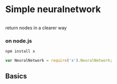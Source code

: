 # Simple neuralnetwork

```
```
return nodes in a clearer way

### on node.js

```sh
npm install x
```

```js
var NeuralNetwork = require('x').NeuralNetwork;

```


## Basics
